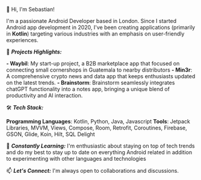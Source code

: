 👋 Hi, I'm Sebastian!

I'm a passionate Android Developer based in London. Since I started Android app development in 2020, I've been creating applications (primarily in **Kotlin**) targeting various industries with an emphasis on user-friendly experiences.

🚀 ***Projects Highlights:***

**- Waybil**: My start-up project, a B2B marketplace app that focused on connecting small cornershops in Guatemala to nearby distributors
**- Min3r**: A comprehensive crypto news and data app that keeps enthusiasts updated on the latest trends.
**- Brainstorm**: Brainstorm seamlessly integrates chatGPT functionality into a notes app, bringing a unique blend of productivity and AI interaction.

🛠️ ***Tech Stack:***

**Programming Languages**: Kotlin, Python, Java, Javascript
**Tools**: Jetpack Libraries, MVVM, Views, Compose, Room, Retrofit, Coroutines, Firebase, GSON, Glide, Koin, Hilt, SQL Delight

🌱 ***Constantly Learning:***
I'm enthusiastic about staying on top of tech trends and do my best to stay up to date on everything Android related in addition to experimenting with other languages and technologies

📫 ***Let's Connect:***
I'm always open to collaborations and discussions.




